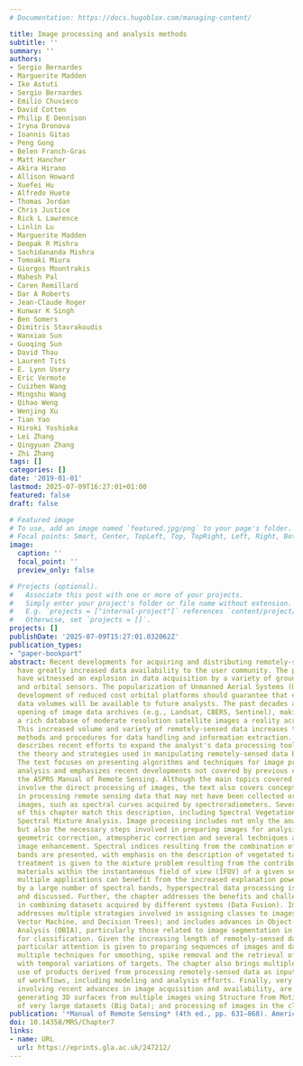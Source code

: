 ```yaml
---
# Documentation: https://docs.hugoblox.com/managing-content/

title: Image processing and analysis methods
subtitle: ''
summary: ''
authors:
- Sergio Bernardes
- Marguerite Madden
- Ike Astuti
- Sergio Bernardes
- Emilio Chuvieco
- David Cotten
- Philip E Dennison
- Iryna Dronova
- Ioannis Gitas
- Peng Gong
- Belen Franch-Gras
- Matt Hancher
- Akira Hirano
- Allison Howard
- Xuefei Hu
- Alfredo Huete
- Thomas Jordan
- Chris Justice
- Rick L Lawrence
- Linlin Lu
- Marguerite Madden
- Deepak R Mishra
- Sachidananda Mishra
- Tomoaki Miura
- Giorgos Mountrakis
- Mahesh Pal
- Caren Remillard
- Dar A Roberts
- Jean-Claude Roger
- Kunwar K Singh
- Ben Somers
- Dimitris Stavrakoudis
- Wanxiao Sun
- Guoqing Sun
- David Thau
- Laurent Tits
- E. Lynn Usery
- Eric Vermote
- Cuizhen Wang
- Mingshu Wang
- Qihao Weng
- Wenjing Xu
- Tian Yao
- Hiroki Yoshioka
- Lei Zhang
- Qingyuan Zhang
- Zhi Zhang
tags: []
categories: []
date: '2019-01-01'
lastmod: 2025-07-09T16:27:01+01:00
featured: false
draft: false

# Featured image
# To use, add an image named `featured.jpg/png` to your page's folder.
# Focal points: Smart, Center, TopLeft, Top, TopRight, Left, Right, BottomLeft, Bottom, BottomRight.
image:
  caption: ''
  focal_point: ''
  preview_only: false

# Projects (optional).
#   Associate this post with one or more of your projects.
#   Simply enter your project's folder or file name without extension.
#   E.g. `projects = ["internal-project"]` references `content/project/deep-learning/index.md`.
#   Otherwise, set `projects = []`.
projects: []
publishDate: '2025-07-09T15:27:01.032062Z'
publication_types:
- "paper-bookpart"
abstract: Recent developments for acquiring and distributing remotely-sensed data
  have greatly increased data availability to the user community. The past two decades
  have witnessed an explosion in data acquisition by a variety of ground, airborne
  and orbital sensors. The popularization of Unmanned Aerial Systems (UAS) and the
  development of reduced cost orbital platforms should guarantee that even higher
  data volumes will be available to future analysts. The past decades also saw the
  opening of image data archives (e.g., Landsat, CBERS, Sentinel), making access to
  a rich database of moderate resolution satellite images a reality across the globe.
  This increased volume and variety of remotely-sensed data increases the demand for
  methods and procedures for data handling and information extraction. This chapter
  describes recent efforts to expand the analyst's data processing toolset and includes
  the theory and strategies used in manipulating remotely-sensed data by digital systems.
  The text focuses on presenting algorithms and techniques for image processing and
  analysis and emphasizes recent developments not covered by previous editions of
  the ASPRS Manual of Remote Sensing. Although the main topics covered by the chapter
  involve the direct processing of images, the text also covers concepts involved
  in processing remote sensing data that may not have been collected or stored as
  images, such as spectral curves acquired by spectroradiometers. Several sections
  of this chapter match this description, including Spectral Vegetation Indices and
  Spectral Mixture Analysis. Image processing includes not only the analysis of images,
  but also the necessary steps involved in preparing images for analysis, such as
  geometric correction, atmospheric correction and several techniques associated with
  image enhancement. Spectral indices resulting from the combination of multiple spectral
  bands are presented, with emphasis on the description of vegetated targets. A detailed
  treatment is given to the mixture problem resulting from the contribution of multiple
  materials within the instantaneous field of view (IFOV) of a given sensor. Because
  multiple applications can benefit from the increased explanation power provided
  by a large number of spectral bands, hyperspectral data processing is also presented
  and discussed. Further, the chapter addresses the benefits and challenges involved
  in combining datasets acquired by different systems (Data Fusion). Image classification
  addresses multiple strategies involved in assigning classes to images (e.g., Support
  Vector Machine, and Decision Trees); and includes advances in Object-Based Image
  Analysis (OBIA), particularly those related to image segmentation in preparation
  for classification. Given the increasing length of remotely-sensed data time series,
  particular attention is given to preparing sequences of images and data, including
  multiple techniques for smoothing, spike removal and the retrieval of metrics associated
  with temporal variations of targets. The chapter also brings multiple examples of
  use of products derived from processing remotely-sensed data as input to a variety
  of workflows, including modeling and analysis efforts. Finally, very current topics
  involving recent advances in image acquisition and availability, are presented for
  generating 3D surfaces from multiple images using Structure from Motion (SfM); processing
  of very large datasets (Big Data); and processing of images in the cloud are presented.
publication: '*Manual of Remote Sensing* (4th ed., pp. 631–868). American Society for Photogrammetry and Remote Sensing. https://doi.org/10.14358/MRS/Chapter7'
doi: 10.14358/MRS/Chapter7
links:
- name: URL
  url: https://eprints.gla.ac.uk/247212/
---
```

